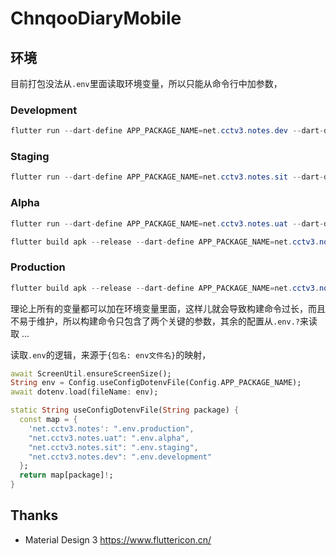 # ChnqooDiaryMobile

## 环境

目前打包没法从`.env`里面读取环境变量，所以只能从命令行中加参数，

### Development

```java
flutter run --dart-define APP_PACKAGE_NAME=net.cctv3.notes.dev --dart-define APP_NAME=DemoDev -v
```

### Staging

```java
flutter run --dart-define APP_PACKAGE_NAME=net.cctv3.notes.sit --dart-define APP_NAME=DemoSit -v
```

### Alpha

```java
flutter run --dart-define APP_PACKAGE_NAME=net.cctv3.notes.uat --dart-define APP_NAME=DemoUat -v
```

```java
flutter build apk --release --dart-define APP_PACKAGE_NAME=net.cctv3.notes.uat --dart-define APP_NAME=DemoUat -v
```

### Production

```java
flutter build apk --release --dart-define APP_PACKAGE_NAME=net.cctv3.notes --dart-define APP_NAME=DemoPro -v
```

理论上所有的变量都可以加在环境变量里面，这样儿就会导致构建命令过长，而且不易于维护，所以构建命令只包含了两个关键的参数，其余的配置从`.env.?`来读取 ...

读取`.env`的逻辑，来源于`{包名: env文件名}`的映射，

```dart
await ScreenUtil.ensureScreenSize();
String env = Config.useConfigDotenvFile(Config.APP_PACKAGE_NAME);
await dotenv.load(fileName: env);
```

```dart
static String useConfigDotenvFile(String package) {
  const map = {
    'net.cctv3.notes': ".env.production",
    "net.cctv3.notes.uat": ".env.alpha",
    "net.cctv3.notes.sit": ".env.staging",
    "net.cctv3.notes.dev": ".env.development"
  };
  return map[package]!;
}
```

## Thanks

- Material Design 3 https://www.fluttericon.cn/

